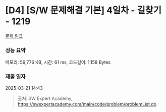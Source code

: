 # [D4] [S/W 문제해결 기본] 4일차 - 길찾기 - 1219 

[문제 링크](https://swexpertacademy.com/main/code/problem/problemDetail.do?contestProbId=AV14geLqABQCFAYD) 

### 성능 요약

메모리: 59,776 KB, 시간: 61 ms, 코드길이: 1,158 Bytes

### 제출 일자

2025-03-21 14:43



> 출처: SW Expert Academy, https://swexpertacademy.com/main/code/problem/problemList.do